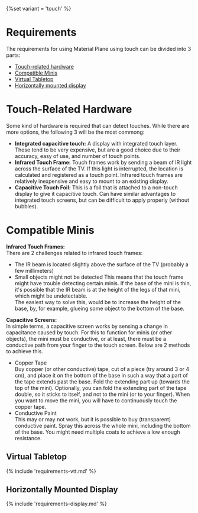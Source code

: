 {%set variant = 'touch' %}

# Requirements
The requirements for using Material Plane using touch can be divided into 3 parts:

* [Touch-related hardware](#touch-related-hardware)
* [Compatible Minis](#compatible-minis)
* [Virtual Tabletop](#virtual-tabletop)
* [Horizontally mounted display](#horizontally-mounted-display)

# Touch-Related Hardware
Some kind of hardware is required that can detect touches. While there are more options, the following 3 will be the most commong:

* <b>Integrated capacitive touch:</b> A display with integrated touch layer. These tend to be very expensive, but are a good choice due to their accuracy, easy of use, and number of touch points.
* <b>Infrared Touch Frame:</b> Touch frames work by sending a beam of IR light across the surface of the TV. If this light is interrupted, the location is calculated and registered as a touch point. Infrared touch frames are relatively inexpensive and easy to mount to an existing display.
* <b>Capacitive Touch Foil:</b> This is a foil that is attached to a non-touch display to give it capacitive touch. Can have similar advantages to integrated touch screens, but can be difficult to apply properly (without bubbles).

# Compatible Minis
<b>Infrared Touch Frames:</b><br>
There are 2 challenges related to infrared touch frames:

* The IR beam is located slightly above the surface of the TV (probably a few millimeters)
* Small objects might not be detected This means that the touch frame might have trouble detecting certain minis. If the base of the mini is thin, it's possible that the IR beam is at the height of the legs of that mini, which might be undetectable.<br>
The easiest way to solve this, would be to increase the height of the base, by, for example, glueing some object to the bottom of the base.

<b>Capacitive Screens:</b><br>
In simple terms, a capacitive screen works by sensing a change in capacitance caused by touch. For this to function for minis (or other objects), the mini must be conductive, or at least, there must be a conductive path from your finger to the touch screen. Below are 2 methods to achieve this.

* Copper Tape<br>
Buy copper (or other conductive) tape, cut of a piece (try around 3 or 4 cm), and place it on the bottom of the base in such a way that a part of the tape extends past the base. Fold the extending part up (towards the top of the mini). Optionally, you can fold the extending part of the tape double, so it sticks to itself, and not to the mini (or to your finger). When you want to move the mini, you will have to continuously touch the copper tape.
* Conductive Paint<br>
This may or may not work, but it is possible to buy (transparent) conductive paint. Spray this across the whole mini, including the bottom of the base. You might need multiple coats to achieve a low enough resistance.

## Virtual Tabletop
{% include 'requirements-vtt.md' %}

## Horizontally Mounted Display
{% include 'requirements-display.md' %}